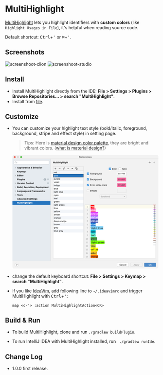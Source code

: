 # MultiHighlight

[MultiHighlight](https://plugins.jetbrains.com/plugin/9511-multihighlight) lets you highlight identifiers with <b>custom colors</b> (like `Highlight Usages in File`), it's helpful when reading source code.

Default shortcut: <kbd>Ctrl</kbd>+<kbd>'</kbd> or <kbd>⌘</kbd>+<kbd>'</kbd>.

## Screenshots

![screenshoot-clion](https://raw.githubusercontent.com/huoguangjin/MultiHighlight/master/screenshot/screen-default.png)
![screenshoot-studio](https://raw.githubusercontent.com/huoguangjin/MultiHighlight/master/screenshot/screen-darcula.png)

## Install

+ Install MultiHighlight directly from the IDE: **File > Settings > Plugins > Browse Repositories... > search "MultiHighlight"**.
+ Install from [file](https://github.com/huoguangjin/MultiHighlight/releases).

## Customize

+ You can customize your highlight text style (bold/italic, foreground, background, stripe and effect style) in setting page.

    > Tips: Here is [material design color palette](https://github.com/huoguangjin/MultiHighlight/blob/master/palette.json), they are bright and vibrant colors. ([what is material design?](https://material.io/guidelines/style/color.html))

    ![screenshoot-default](https://raw.githubusercontent.com/huoguangjin/MultiHighlight/master/screenshot/setting-default.png)

+ change the default keyboard shortcut: **File > Settings > Keymap > search "MultiHighlight"**.

+ If you like [IdeaVim](https://plugins.jetbrains.com/plugin/164), add following line to `~/.ideavimrc` and trigger MultiHighlight with <kbd>Ctrl</kbd>+<kbd>'</kbd>:

    ```vim
    map <c-'> :action MultiHighlightAction<CR>
    ```

## Build & Run

+ To build MultiHighlight, clone and run `./gradlew buildPlugin`.

+ To run IntelliJ IDEA with MultiHighlight installed, run ` ./gradlew runIde`.

## Change Log

- 1.0.0 first release.

